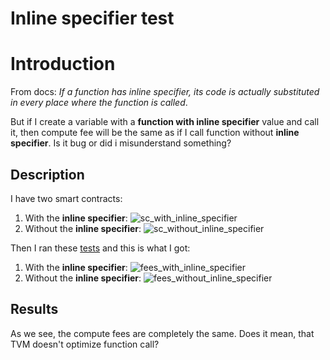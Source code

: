 # Inline specifier test

# Introduction
From docs: *If a function has inline specifier, its code is actually substituted in every place where the function is called*.

But if I create a variable with a **function with inline specifier** value and call it, then compute fee will be the same as if I call function without **inline specifier**.
Is it bug or did i misunderstand something?

## Description
I have two smart contracts:
1. With the **inline specifier**:
![sc_with_inline_specifier](https://github.com/user-attachments/assets/d9b71819-2840-4017-b769-a701abd31950)
2. Without the **inline specifier**:
![sc_without_inline_specifier](https://github.com/user-attachments/assets/3abb8500-cf59-49cb-aadb-fd965259c797)

Then I ran these <a href="https://github.com/domikedos/func-inline-test/tree/master/tests">tests</a> and this is what I got:
1. With the **inline specifier**:
![fees_with_inline_specifier](https://github.com/user-attachments/assets/88027be4-d2e1-43cb-9f91-a197c50c0de1)
2. Without the **inline specifier**:
![fees_without_inline_specifier](https://github.com/user-attachments/assets/9328208b-e32c-4ef4-bc24-18cafa08924f)

## Results

As we see, the compute fees are completely the same. Does it mean, that TVM doesn't optimize function call?
